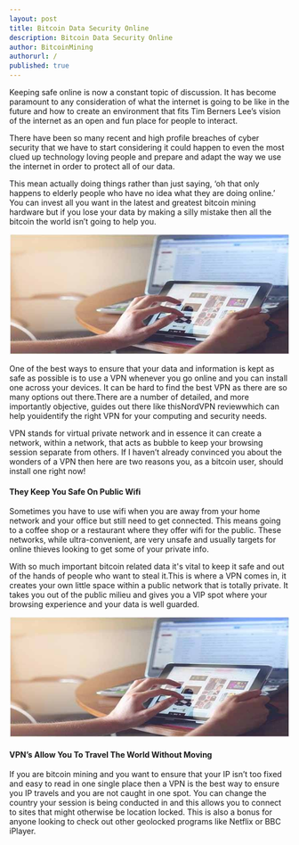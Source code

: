 ```yaml
---
layout: post
title: Bitcoin Data Security Online
description: Bitcoin Data Security Online
author: BitcoinMining
authorurl: /
published: true
---
```


<p>Keeping safe online is now a constant topic of discussion. It has become paramount to any consideration of what the internet is going to be like in the future and how to create an environment that fits Tim Berners Lee’s vision of the internet as an open and fun place for people to interact. </p>

<p>There have been so many recent and high profile breaches of cyber security that we have to start considering it could happen to even the most clued up technology loving people and prepare and adapt the way we use the internet in order to protect all of our data. </p>

<p>This mean actually doing things rather than just saying, ‘oh that only happens to elderly people who have no idea what they are doing online.’ You can invest all you want in the latest and greatest bitcoin mining hardware but if you lose your data by making a silly mistake then all the bitcoin the world isn’t going to help you. </p>

<center><img src="/images/safe-online-101.jpg" alt="bitcoin safe online"></center>

<p>One of the best ways to ensure that your data and information is kept as safe as possible is to use a VPN whenever you go online and you can install one across your devices. It can be hard to find the best VPN as there are so many options out there.There are a number of detailed, and more importantly objective, guides out there like thisNordVPN reviewwhich can help youidentify the right VPN for your computing and security needs. </p>

<p>VPN stands for virtual private network and in essence it can create a network, within a network, that acts as bubble to keep your browsing session separate from others. If I haven’t already convinced you about the wonders of a VPN then here are two reasons you, as a bitcoin user, should install one right now!</p>

<h4>They Keep You Safe On Public Wifi</h4>

<p>Sometimes you have to use wifi when you are away from your home network and your office but still need to get connected. This means going to a coffee shop or a restaurant where they offer wifi for the public. These networks, while ultra-convenient, are very unsafe and usually targets for online thieves looking to get some of your private info. </p>

<p>With so much important bitcoin related data it's vital to keep it safe and out of the hands of people who want to steal it.This is where a VPN comes in, it creates your own little space within a public network that is totally private. It takes you out of the public milieu and gives you a VIP spot where your browsing experience and your data is well guarded. </p>

<center><img src="/images/safe-online-101.jpg" alt="bitcoin safe online"></center>

<h4>VPN’s Allow You To Travel The World Without Moving</h4>

<p>If you are bitcoin mining and you want to ensure that your IP isn’t too fixed and easy to read in one single place then a VPN is the best way to ensure you IP travels and you are not caught in one spot. You can change the country your session is being conducted in and this allows you to connect to sites that might otherwise be location locked. This is also a bonus for anyone looking to check out other geolocked programs like Netflix or BBC iPlayer.</p>
